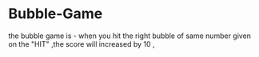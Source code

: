 # Bubble-Game
the bubble game is - when you hit  the right bubble of same  number given on the "HIT" ,the score will increased by 10 , 

